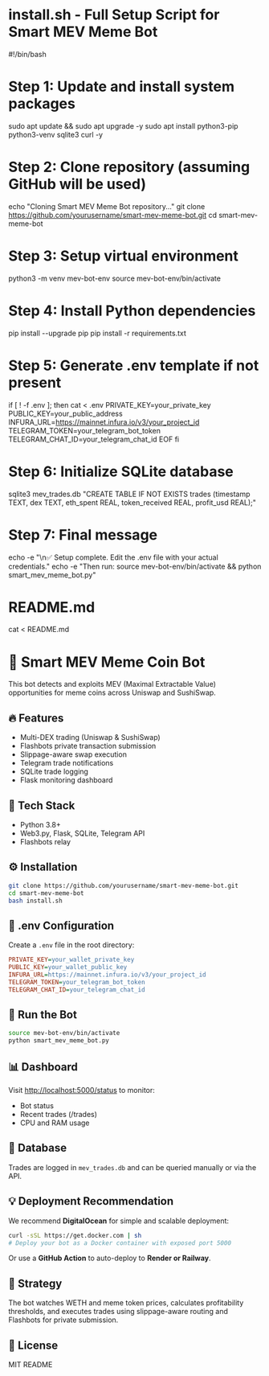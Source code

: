 # install.sh - Full Setup Script for Smart MEV Meme Bot

#!/bin/bash

# Step 1: Update and install system packages
sudo apt update && sudo apt upgrade -y
sudo apt install python3-pip python3-venv sqlite3 curl -y

# Step 2: Clone repository (assuming GitHub will be used)
echo "Cloning Smart MEV Meme Bot repository..."
git clone https://github.com/yourusername/smart-mev-meme-bot.git
cd smart-mev-meme-bot

# Step 3: Setup virtual environment
python3 -m venv mev-bot-env
source mev-bot-env/bin/activate

# Step 4: Install Python dependencies
pip install --upgrade pip
pip install -r requirements.txt

# Step 5: Generate .env template if not present
if [ ! -f .env ]; then
cat <<EOF > .env
PRIVATE_KEY=your_private_key
PUBLIC_KEY=your_public_address
INFURA_URL=https://mainnet.infura.io/v3/your_project_id
TELEGRAM_TOKEN=your_telegram_bot_token
TELEGRAM_CHAT_ID=your_telegram_chat_id
EOF
fi

# Step 6: Initialize SQLite database
sqlite3 mev_trades.db "CREATE TABLE IF NOT EXISTS trades (timestamp TEXT, dex TEXT, eth_spent REAL, token_received REAL, profit_usd REAL);"

# Step 7: Final message
echo -e "\n✅ Setup complete. Edit the .env file with your actual credentials."
echo -e "Then run: source mev-bot-env/bin/activate && python smart_mev_meme_bot.py"

# README.md
cat <<README > README.md
# 🚀 Smart MEV Meme Coin Bot

This bot detects and exploits MEV (Maximal Extractable Value) opportunities for meme coins across Uniswap and SushiSwap.

## 🔥 Features
- Multi-DEX trading (Uniswap & SushiSwap)
- Flashbots private transaction submission
- Slippage-aware swap execution
- Telegram trade notifications
- SQLite trade logging
- Flask monitoring dashboard

## 🧱 Tech Stack
- Python 3.8+
- Web3.py, Flask, SQLite, Telegram API
- Flashbots relay

## ⚙️ Installation
```bash
git clone https://github.com/yourusername/smart-mev-meme-bot.git
cd smart-mev-meme-bot
bash install.sh
```

## 🔐 .env Configuration
Create a `.env` file in the root directory:
```ini
PRIVATE_KEY=your_wallet_private_key
PUBLIC_KEY=your_wallet_public_key
INFURA_URL=https://mainnet.infura.io/v3/your_project_id
TELEGRAM_TOKEN=your_telegram_bot_token
TELEGRAM_CHAT_ID=your_telegram_chat_id
```

## 🚀 Run the Bot
```bash
source mev-bot-env/bin/activate
python smart_mev_meme_bot.py
```

## 📊 Dashboard
Visit [http://localhost:5000/status](http://localhost:5000/status) to monitor:
- Bot status
- Recent trades (/trades)
- CPU and RAM usage

## 💾 Database
Trades are logged in `mev_trades.db` and can be queried manually or via the API.

## 💡 Deployment Recommendation
We recommend **DigitalOcean** for simple and scalable deployment:
```bash
curl -sSL https://get.docker.com | sh
# Deploy your bot as a Docker container with exposed port 5000
```
Or use a **GitHub Action** to auto-deploy to **Render or Railway**.

## 🧠 Strategy
The bot watches WETH and meme token prices, calculates profitability thresholds, and executes trades using slippage-aware routing and Flashbots for private submission.

## 📜 License
MIT
README
